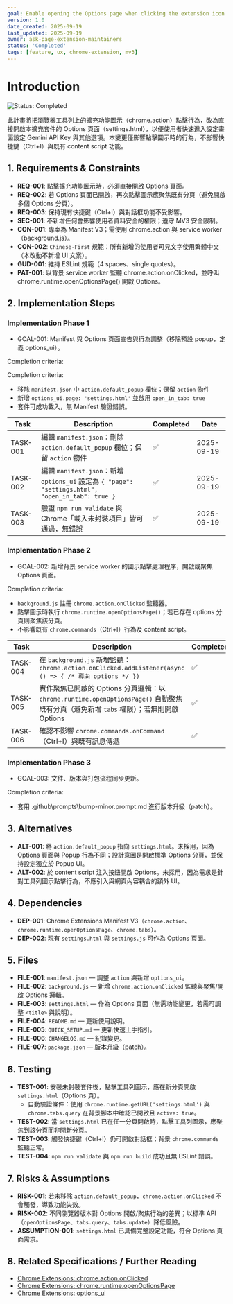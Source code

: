 ```yaml
---
goal: Enable opening the Options page when clicking the extension icon (browser action)
version: 1.0
date_created: 2025-09-19
last_updated: 2025-09-19
owner: ask-page-extension-maintainers
status: 'Completed'
tags: [feature, ux, chrome-extension, mv3]
---
```


# Introduction

![Status: Completed](https://img.shields.io/badge/status-Completed-brightgreen)

此計畫將把瀏覽器工具列上的擴充功能圖示（chrome.action）點擊行為，改為直接開啟本擴充套件的 Options 頁面（settings.html），以便使用者快速進入設定畫面設定 Gemini API Key 與其他選項。本變更僅影響點擊圖示時的行為，不影響快捷鍵（Ctrl+I）與既有 content script 功能。

## 1. Requirements & Constraints

- **REQ-001**: 點擊擴充功能圖示時，必須直接開啟 Options 頁面。
- **REQ-002**: 若 Options 頁面已開啟，再次點擊圖示應聚焦既有分頁（避免開啟多個 Options 分頁）。
- **REQ-003**: 保持現有快捷鍵（Ctrl+I）與對話框功能不受影響。
- **SEC-001**: 不新增任何會影響使用者資料安全的權限；遵守 MV3 安全限制。
- **CON-001**: 專案為 Manifest V3；需使用 chrome.action 與 service worker（background.js）。
- **CON-002**: `Chinese-First` 規範：所有新增的使用者可見文字使用繁體中文（本改動不新增 UI 文案）。
- **GUD-001**: 維持 ESLint 規範（4 spaces、single quotes）。
- **PAT-001**: 以背景 service worker 監聽 chrome.action.onClicked，並呼叫 chrome.runtime.openOptionsPage() 開啟 Options。

## 2. Implementation Steps

### Implementation Phase 1

- GOAL-001: Manifest 與 Options 頁面宣告與行為調整（移除預設 popup，定義 options_ui）。

Completion criteria:

Completion criteria:

- 移除 `manifest.json` 中 `action.default_popup` 欄位；保留 `action` 物件
- 新增 `options_ui.page: 'settings.html'` 並啟用 `open_in_tab: true`
- 套件可成功載入，無 Manifest 驗證錯誤。

| Task | Description | Completed | Date |
|------|-------------|-----------|------|
| TASK-001 | 編輯 `manifest.json`：刪除 `action.default_popup` 欄位；保留 `action` 物件 | ✅ | 2025-09-19 |
| TASK-002 | 編輯 `manifest.json`：新增 `options_ui` 設定為 `{ "page": "settings.html", "open_in_tab": true }` | ✅ | 2025-09-19 |
| TASK-003 | 驗證 `npm run validate` 與 Chrome「載入未封裝項目」皆可通過，無錯誤 | ✅ | 2025-09-19 |

### Implementation Phase 2

- GOAL-002: 新增背景 service worker 的圖示點擊處理程序，開啟或聚焦 Options 頁面。

Completion criteria:

- `background.js` 註冊 `chrome.action.onClicked` 監聽器。
- 點擊圖示時執行 `chrome.runtime.openOptionsPage()`；若已存在 options 分頁則聚焦該分頁。
- 不影響既有 `chrome.commands`（Ctrl+I）行為及 content script。

| Task | Description | Completed | Date |
|------|-------------|-----------|------|
| TASK-004 | 在 `background.js` 新增監聽：`chrome.action.onClicked.addListener(async () => { /* 導向 options */ })` | ✅ | 2025-09-19 |
| TASK-005 | 實作聚焦已開啟的 Options 分頁邏輯：以 `chrome.runtime.openOptionsPage()` 自動聚焦既有分頁（避免新增 `tabs` 權限）；若無則開啟 Options | ✅ | 2025-09-19 |
| TASK-006 | 確認不影響 `chrome.commands.onCommand`（Ctrl+I）與既有訊息傳遞 | ✅ | 2025-09-19 |

### Implementation Phase 3

- GOAL-003: 文件、版本與打包流程同步更新。

Completion criteria:

- 套用 .github\prompts\bump-minor.prompt.md 進行版本升級（patch）。

## 3. Alternatives

- **ALT-001**: 將 `action.default_popup` 指向 `settings.html`。未採用，因為 Options 頁面與 Popup 行為不同；設計意圖是開啟標準 Options 分頁，並保持設定獨立於 Popup UI。
- **ALT-002**: 於 content script 注入按鈕開啟 Options。未採用，因為需求是針對工具列圖示點擊行為，不應引入與網頁內容耦合的額外 UI。

## 4. Dependencies

- **DEP-001**: Chrome Extensions Manifest V3（`chrome.action`、`chrome.runtime.openOptionsPage`、`chrome.tabs`）。
- **DEP-002**: 現有 `settings.html` 與 `settings.js` 可作為 Options 頁面。

## 5. Files

- **FILE-001**: `manifest.json` — 調整 `action` 與新增 `options_ui`。
- **FILE-002**: `background.js` — 新增 `chrome.action.onClicked` 監聽與聚焦/開啟 Options 邏輯。
- **FILE-003**: `settings.html` — 作為 Options 頁面（無需功能變更，若需可調整 `<title>` 與說明）。
- **FILE-004**: `README.md` — 更新使用說明。
- **FILE-005**: `QUICK_SETUP.md` — 更新快速上手指引。
- **FILE-006**: `CHANGELOG.md` — 紀錄變更。
- **FILE-007**: `package.json` — 版本升級（patch）。

## 6. Testing

- **TEST-001**: 安裝未封裝套件後，點擊工具列圖示，應在新分頁開啟 `settings.html`（Options 頁）。
  - 自動驗證條件：使用 `chrome.runtime.getURL('settings.html')` 與 `chrome.tabs.query` 在背景腳本中確認已開啟且 `active: true`。
- **TEST-002**: 當 `settings.html` 已在任一分頁開啟時，點擊工具列圖示，應聚焦到該分頁而非開新分頁。
- **TEST-003**: 觸發快捷鍵（Ctrl+I）仍可開啟對話框；背景 `chrome.commands` 監聽正常。
- **TEST-004**: `npm run validate` 與 `npm run build` 成功且無 ESLint 錯誤。

## 7. Risks & Assumptions

- **RISK-001**: 若未移除 `action.default_popup`，`chrome.action.onClicked` 不會觸發，導致功能失效。
- **RISK-002**: 不同瀏覽器版本對 Options 開啟/聚焦行為的差異；以標準 API（`openOptionsPage`、`tabs.query`、`tabs.update`）降低風險。
- **ASSUMPTION-001**: `settings.html` 已具備完整設定功能，符合 Options 頁面需求。

## 8. Related Specifications / Further Reading

- [Chrome Extensions: chrome.action.onClicked](https://developer.chrome.com/docs/extensions/reference/api/action#event-onClicked)
- [Chrome Extensions: chrome.runtime.openOptionsPage](https://developer.chrome.com/docs/extensions/reference/api/runtime#method-openOptionsPage)
- [Chrome Extensions: options_ui](https://developer.chrome.com/docs/extensions/reference/manifest/options_ui)
